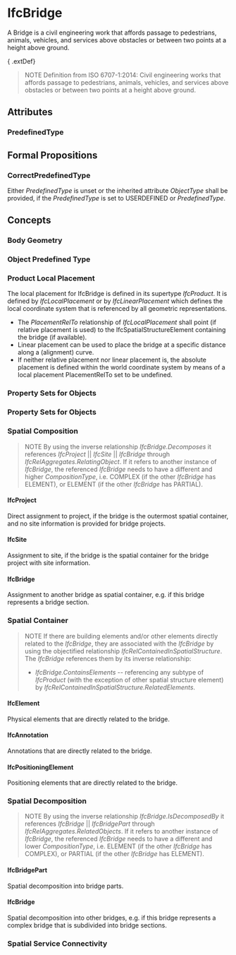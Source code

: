 # IfcBridge

A Bridge is a civil engineering work that affords passage to pedestrians, animals, vehicles, and services above obstacles or between two points at a height above ground.

{ .extDef}
> NOTE  Definition from ISO 6707-1:2014:
> Civil engineering works that affords passage to pedestrians, animals, vehicles, and services above obstacles or between two points at a height above ground.

## Attributes

### PredefinedType


## Formal Propositions

### CorrectPredefinedType
Either _PredefinedType_ is unset or the inherited attribute _ObjectType_ shall be provided, if the _PredefinedType_ is set to USERDEFINED or _PredefinedType_.

## Concepts

### Body Geometry

### Object Predefined Type

### Product Local Placement

The local placement for IfcBridge is defined in its supertype _IfcProduct_. It is defined by _IfcLocalPlacement_ or by _IfcLinearPlacement_ which defines the local coordinate system that is referenced by all geometric representations.

* The *PlacementRelTo* relationship of _IfcLocalPlacement_ shall point (if relative placement is used) to the IfcSpatialStructureElement containing the bridge (if available).
* Linear placement can be used to place the bridge at a specific distance along a (alignment) curve.
* If neither relative placement nor linear placement is, the absolute placement is defined within the world coordinate system by means of a local placement PlacementRelTo set to be undefined.

### Property Sets for Objects

### Property Sets for Objects

### Spatial Composition

> NOTE  By using the inverse relationship _IfcBridge.Decomposes_ it references _IfcProject_ || _IfcSite_ || _IfcBridge_ through _IfcRelAggregates.RelatingObject_. If it refers to another instance of _IfcBridge_, the referenced _IfcBridge_ needs to have a different and higher *CompositionType*, i.e. COMPLEX (if the other _IfcBridge_ has ELEMENT), or ELEMENT (if the other _IfcBridge_ has PARTIAL).

#### IfcProject

Direct assignment to project, if the bridge is the outermost spatial container, and no site information is provided for bridge projects.

#### IfcSite

Assignment to site, if the bridge is the spatial container for the bridge project with site information.

#### IfcBridge

Assignment to another bridge as spatial container, e.g. if this bridge represents a bridge section.

### Spatial Container

> NOTE  If there are building elements and/or other elements directly related to the _IfcBridge_, they are associated with the _IfcBridge_ by using the objectified relationship _IfcRelContainedInSpatialStructure_. The _IfcBridge_ references them by its inverse relationship:
> *  _IfcBridge.ContainsElements_ -- referencing any subtype of _IfcProduct_ (with the exception of other spatial structure element) by _IfcRelContainedInSpatialStructure.RelatedElements_.

#### IfcElement

Physical elements that are directly related to the bridge.

#### IfcAnnotation

Annotations that are directly related to the bridge.

#### IfcPositioningElement

Positioning elements that are directly related to the bridge.

### Spatial Decomposition

> NOTE  By using the inverse relationship _IfcBridge.IsDecomposedBy_ it references _IfcBridge_ || _IfcBridgePart_ through _IfcRelAggregates.RelatedObjects_. If it refers to another instance of _IfcBridge_, the referenced _IfcBridge_ needs to have a different and lower *CompositionType*, i.e. ELEMENT (if the other _IfcBridge_ has COMPLEX), or PARTIAL (if the other _IfcBridge_ has ELEMENT).

#### IfcBridgePart

Spatial decomposition into bridge parts.

#### IfcBridge

Spatial decomposition into other bridges, e.g. if this bridge represents a complex bridge that is subdivided into bridge sections.


### Spatial Service Connectivity
